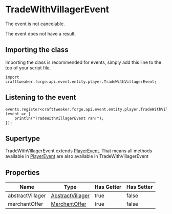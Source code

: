# TradeWithVillagerEvent

The event is not cancelable.

The event does not have a result.

## Importing the class

Importing the class is recommended for events, simply add this line to the top of your script file.
```zenscript
import crafttweaker.forge.api.event.entity.player.TradeWithVillagerEvent;
```


## Listening to the event

```zenscript
events.register<crafttweaker.forge.api.event.entity.player.TradeWithVillagerEvent>(event => {
    println("TradeWithVillagerEvent ran!");
});
```


## Supertype

TradeWithVillagerEvent extends [PlayerEvent](/forge/api/event/entity/player/PlayerEvent). That means all methods available in [PlayerEvent](/forge/api/event/entity/player/PlayerEvent) are also available in TradeWithVillagerEvent

## Properties

|       Name       |                                  Type                                  | Has Getter | Has Setter |
|------------------|------------------------------------------------------------------------|------------|------------|
| abstractVillager | [AbstractVillager](/vanilla/api/entity/type/villager/AbstractVillager) | true       | false      |
| merchantOffer    | [MerchantOffer](/vanilla/api/villager/MerchantOffer)                   | true       | false      |

